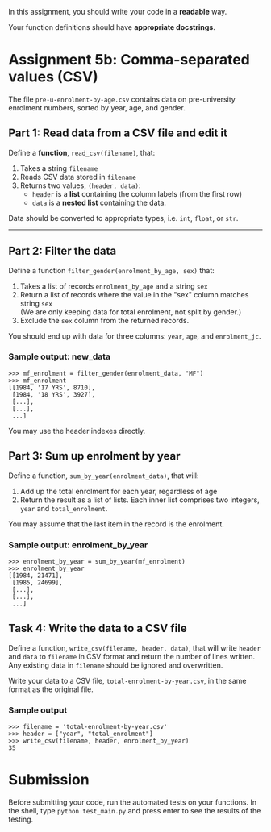 In this assignment, you should write your code in a **readable** way.

Your function definitions should have **appropriate docstrings**.

# Assignment 5b: Comma-separated values (CSV)

The file `pre-u-enrolment-by-age.csv` contains data on pre-university enrolment numbers, sorted by year, age, and gender.

## Part 1: Read data from a CSV file and edit it

Define a **function**, `read_csv(filename)`, that:

1. Takes a string `filename`
2. Reads CSV data stored in `filename`
3. Returns two values, `(header, data)`:
   - `header` is a **list** containing the column labels (from the first row)
   - `data` is a **nested list** containing the data.

Data should be converted to appropriate types, i.e. `int`, `float`, or `str`.

----------

## Part 2: Filter the data

Define a function `filter_gender(enrolment_by_age, sex)` that:

1. Takes a list of records `enrolment_by_age` and a string `sex`
2. Return a list of records where the value in the "sex" column matches string `sex`  
(We are only keeping data for total enrolment, not split by gender.)
3. Exclude the `sex` column from the returned records.

You should end up with data for three columns: `year`, `age`, and `enrolment_jc`.

### Sample output: new_data

    >>> mf_enrolment = filter_gender(enrolment_data, "MF")
    >>> mf_enrolment
    [[1984, '17 YRS', 8710],
     [1984, '18 YRS', 3927],
     [...],
     [...],
     ...]

You may use the header indexes directly.

## Part 3: Sum up enrolment by year

Define a function, `sum_by_year(enrolment_data)`, that will:

1. Add up the total enrolment for each year, regardless of age
2. Return the result as a list of lists. Each inner list comprises two integers, `year` and `total_enrolment`.

You may assume that the last item in the record is the enrolment.

### Sample output: enrolment_by_year

    >>> enrolment_by_year = sum_by_year(mf_enrolment)
    >>> enrolment_by_year
    [[1984, 21471],
     [1985, 24699],
     [...],
     [...],
     ...]

## Task 4: Write the data to a CSV file

Define a function, `write_csv(filename, header, data)`, that will write `header` and `data` to `filename` in CSV format and return the number of lines written. Any existing data in `filename` should be ignored and overwritten.

Write your data to a CSV file, `total-enrolment-by-year.csv`, in the same format as the original file.

### Sample output

    >>> filename = 'total-enrolment-by-year.csv'
    >>> header = ["year", "total_enrolment"]
    >>> write_csv(filename, header, enrolment_by_year)
    35

# Submission

Before submitting your code, run the automated tests on your functions. In the shell, type `python test_main.py` and press enter to see the results of the testing.


